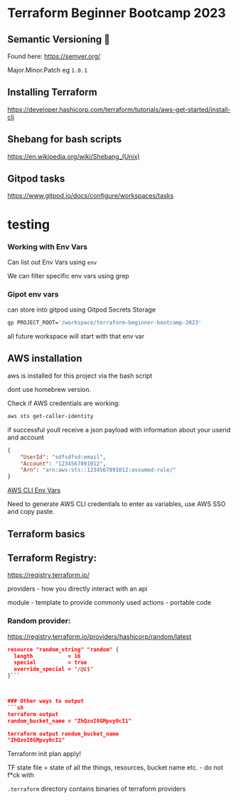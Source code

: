 # Terraform Beginner Bootcamp 2023

## Semantic Versioning :mage:
Found here: https://semver.org/


Major.Minor.Patch eg `1.0.1`


## Installing Terraform
https://developer.hashicorp.com/terraform/tutorials/aws-get-started/install-cli


## Shebang for bash scripts
https://en.wikipedia.org/wiki/Shebang_(Unix)


## Gitpod tasks
https://www.gitpod.io/docs/configure/workspaces/tasks

# testing


### Working with Env Vars

Can list out Env Vars using `env`

We can filter specific env vars using grep

### Gipot env vars
can store into gitpod using Gitpod Secrets Storage

```sh
gp PROJECT_ROOT='/workspace/terraform-beginner-bootcamp-2023'

```

all future workspace will start with that env var


## AWS installation
aws is installed for this project via the bash script


dont use homebrew version.

Check if AWS credentials are working:
```sh
aws sts get-caller-identity
```
if successful youll receive a json payload with information about your userid and account

```json
{
    "UserId": "sdfsdfsd:email",
    "Account": "1234567891012",
    "Arn": "arn:aws:sts::1234567891012:assumed-role/"
}
```

[AWS CLI Env Vars](https://docs.aws.amazon.com/cli/latest/userguide/cli-configure-envvars.html)

Need to generate AWS CLI credentials to enter as variables, use AWS SSO and copy paste.

## Terraform basics

## Terraform Registry:
https://registry.terraform.io/

providers - how you directly interact with an api

module - template to provide commonly used actions - portable code


### Random provider:
https://registry.terraform.io/providers/hashicorp/random/latest

```json
resource "random_string" "random" {
  length           = 16
  special          = true
  override_special = "/@£$"
}```



### Other ways to output
```sh
terraform output
random_bucket_name = "ZhQzoI8GMpvy0cI1"

terraform output random_bucket_name
"ZhQzoI8GMpvy0cI1"
```

Terraform init plan apply!

TF state file = state of all the things, resources, bucket name  etc. - do not f*ck with

`.terraform` directory contains binaries of terraform providers
